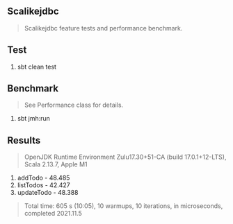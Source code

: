 Scalikejdbc
-----------
>Scalikejdbc feature tests and performance benchmark.

Test
----
1. sbt clean test

Benchmark
---------
>See Performance class for details.
1. sbt jmh:run

Results
-------
>OpenJDK Runtime Environment Zulu17.30+51-CA (build 17.0.1+12-LTS), Scala 2.13.7, Apple M1
1. addTodo - 48.485
2. listTodos - 42.427
3. updateTodo - 48.388
>Total time: 605 s (10:05), 10 warmups, 10 iterations, in microseconds, completed 2021.11.5